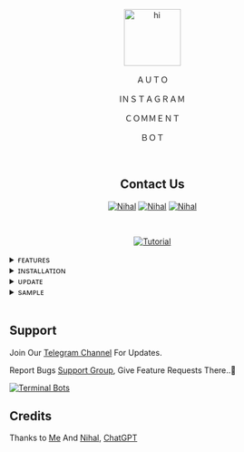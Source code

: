 
<p align="center"> <img src="https://github.com/nihalnihu/AutoIG-CMT/assets/72502160/5f6c0b5a-fbf1-4afa-88df-9386751ca607" alt="hi" width="100" height="100"></p>

<p align="center">
ＡＵＴＯ</p>
<p align="center">
IＮＳＴＡＧＲＡＭ</p>
<p align="center">ＣＯＭＭＥＮＴ</p>
<p align="center">
ＢＯＴ</p>

<br>

<div align="center">
 
## Contact Us

</div>

<p align="center">
 <a href="https://t.me/nihh_all"><img src="https://img.shields.io/badge/Telegram-blue?style=flat-square&logo=telegram&logoSize=auto" alt="Nihal"/></a>
<a href="https://wa.me/919605945309?text=HELLO"><img src="https://img.shields.io/badge/Whatsapp-4CBB17?style=flat-square&logo=whatsapp&logoSize=auto&logoColor=black" alt="Nihal"></a>
<a href="https://www.instagram.com/nihh____al"><img src="https://img.shields.io/badge/Instagram-C13584?style=flat-square&logo=instagram&logoColor=black&logoSize=auto" alt="Nihal"></a>
</p>

 <br>

 <div align="center">
  
[![Tutorial](https://img.shields.io/badge/Tutorial_Video-FF0000?style=for-the-badge&logo=youtube&logoColor=white)](https://youtu.be/Wz8zQseGZR8?si=zzFZeP9oImn7vT0N)
 </div>
 
<details>
 <summary>ғᴇᴀᴛᴜʀᴇs</summary>
 
 <br> ☞︎ ‌𝚈𝙾𝚄 𝙲𝙰𝙽 𝚂𝙴𝙽𝙳 𝚄𝙽𝙻𝙸𝙼𝙸𝚃𝙴𝙳 𝙲𝙾𝙼𝙼𝙴𝙽𝚃𝚂 𝚃𝙾 𝙰 𝙿𝙾𝚂𝚃
 
 ☞︎ 𝙰𝙻𝚂𝙾 𝚈𝙾𝚄 𝙲𝙰𝙽 𝚂𝙴𝚃 𝙲𝚄𝚂𝚃𝙾𝙼 𝙲𝙾𝙼𝙼𝙴𝙽𝚃 𝙼𝙴𝚂𝚂𝙰𝙶𝙴
 
 ☞︎ 𝚈𝙾𝚄 𝙲𝙰𝙽 𝚂𝙴𝚃 𝙷𝙾𝚆 𝙼𝙰𝙽𝚈 𝙲𝙾𝙼𝙼𝙴𝙽𝚃𝚂 𝚈𝙾𝚄 𝚆𝙰𝙽𝚃 𝚃𝙾 𝚂𝙴𝙽𝙳.
   
 ☞︎ 𝚂𝙴𝚃 𝙳𝙴𝙻𝙰𝚈 𝚃𝙸𝙼𝙴 𝙸𝙽 𝚂𝙴𝙲𝙾𝙽𝙳𝚂 (𝙷𝙾𝚆 𝙼𝙰𝙽𝚈 𝚂𝙴𝙲𝙲𝙾𝙽𝙳𝚂 𝚆𝙰𝙸𝚃 𝙰𝙵𝚃𝙴𝚁 𝚂𝙴𝙽𝙳𝙴𝙳 𝙾𝙽𝙴 𝙲𝙾𝙼𝙼𝙴𝙽𝚃)
 
</details>
<details>
 <summary>ɪɴsᴛᴀʟʟᴀᴛɪᴏɴ</summary>


<details>
 <summary>Termux</summary>

 #### _For Update and upgrade Packeges_

```
pkg update && pkg upgrade -y
```
### _Install Git_
```
pkg install git -y 
```
### _Install and Open IG-CMT-Bot_
```
git clone https://github.com/nihalnihu/IG-CMT-Bot.git
```
```
cd IG-CMT-Bot
```
### _Install Required Packeges & Libraries (it will take 5-10 minutes)_
```only for first time```
```
chmod +x setup.sh
```
```
source setup.sh
```
### _Get Instagram Post ID (Must)_

```
./get_post_id.sh
```
### _Send Auto Unlimited Comments._ 😜
```
./send_comment.sh
```
</details>

<details>
 <summary>Kali Linux</summary>

#### _For Update and upgrade Packeges_

```
sudo apt update && sudo apt upgrade -y
```
### _Install Git_

```
sudo apt install git -y
```
### _Install and Open IG-CMT-Bot_

```
git clone https://github.com/nihalnihu/IG-CMT-Bot.git
```
```
cd IG-CMT-Bot
```

### _Install Required Packeges & Libraries (it will take 5-10 minutes)_
```Only for First Time```
```
chmod +x setup.sh
```
```
source setup.sh
```

### _Get Instagram Post ID (Must)_
```
./get_post_id.sh
```
### _Send Auto Unlimited Comments._ 😜
```
./send_comment.sh
```

</details>
</details>

<details>
 <summary>ᴜᴘᴅᴀᴛᴇ</summary>
 

### Open The IG CMT BOT

```
cd IG-CMT-Bot
```

### Update Repo
```
chmod +x update.sh
```
```
./update.sh
```
### Now You IG CMT Bot Updated

</details>

<details>
 <summary>sᴀᴍᴘʟᴇ</summary>

# Get Post ID...
![Get Post ID](https://raw.githubusercontent.com/nihalnihu/IG-CMT-Bot/refs/heads/IGBot/Images/POST%20ID.jpg)

# Tool Running...
![Tool Running](https://raw.githubusercontent.com/nihalnihu/IG-CMT-Bot/refs/heads/IGBot/Images/IG%20CMT.jpg)

# Sending Comments...
![Sending Comments](https://raw.githubusercontent.com/nihalnihu/IG-CMT-Bot/refs/heads/IGBot/Images/Auto%20Commenting.jpg)

</details>

<br>

## Support
Join Our <a href="https://t.me/TG_BotCreator">Telegram Channel</a> For Updates.

Report Bugs <a href="https://t.me/TG_BotCreatorSupport">Support Group</a>, Give Feature Requests There..🤠

[![Terminal Bots](https://img.shields.io/badge/Whatsapp%20Group-green?style=for-the-badge&logo=whatsapp&logoColor=black&logoSize=black)](https://chat.whatsapp.com/K8DrSvnopVQE8BMT9zZfgZ)

## Credits

Thanks to <a href="https://github.com/darkhacker34">Me</a> And <a href="https://github.com/nihalnihu">Nihal</a>, <a href="https://openai.com/chatgpt">ChatGPT</a>
